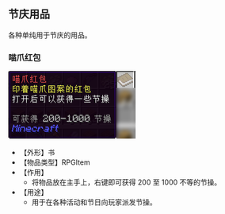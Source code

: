 ## 节庆用品

各种单纯用于节庆的用品。

### 喵爪红包

![喵爪红包](../../assets/images/items/festival/喵爪红包.png)

* 【外形】书
* 【物品类型】RPGItem
* 【作用】
  * 将物品放在主手上，右键即可获得 200 至 1000 不等的节操。
* 【用途】
  * 用于在各种活动和节日向玩家派发节操。

